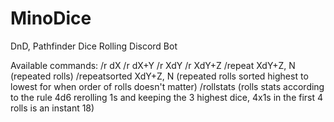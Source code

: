 # MinoDice
DnD, Pathfinder Dice Rolling Discord Bot

Available commands:
/r dX 
/r dX+Y
/r XdY
/r XdY+Z
/repeat XdY+Z, N (repeated rolls)
/repeatsorted XdY+Z, N (repeated rolls sorted highest to lowest for when order of rolls doesn't matter)
/rollstats (rolls stats according to the rule 4d6 rerolling 1s and keeping the 3 highest dice, 4x1s in the first 4 rolls is an instant 18)
